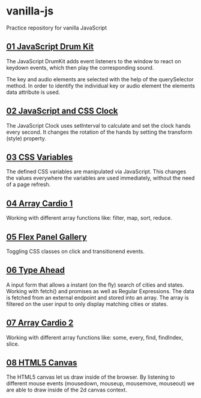 # vanilla-js
Practice repository for vanilla JavaScript

## [01 JavaScript Drum Kit](01_DrumKit/)
The JavaScript DrumKit adds event listeners to the window to react on keydown events, which then play the corresponding sound.

The key and audio elements are selected with the help of the querySelector method. In order to identify the individual key or audio element the elements data attribute is used.

## [02 JavaScript and CSS Clock](02_Clock/)
The JavaScript Clock uses setInterval to calculate and set the clock hands every second. It changes the rotation of the hands by setting the transform (style) property.

## [03 CSS Variables](03_CSS_Variables/)
The defined CSS variables are manipulated via JavaScript. This changes the values everywhere the variables are used immediately, without the need of a page refresh.

## [04 Array Cardio 1](04_Array_Cardio_1/)
Working with different array functions like: filter, map, sort, reduce.

## [05 Flex Panel Gallery](05_Flex_Panel_Gallery/)
Toggling CSS classes on click and transitionend events.

## [06 Type Ahead](06_Type_Ahead/)
A input form that allows a instant (on the fly) search of cities and states. Working with fetch() and promises as well as Regular Expressions.
The data is fetched from an external endpoint and stored into an array. The array is filtered on the user input to only display matching cities or states.

## [07 Array Cardio 2](07_Array_Cardio_2/)
Working with different array functions like: some, every, find, findIndex, slice.

## [08 HTML5 Canvas](08_HTML5_Canvas/)
The HTML5 canvas let us draw inside of the browser. By listening to different mouse events (mousedown, mouseup, mousemove, mouseout) we are able to draw inside of the 2d canvas context.
